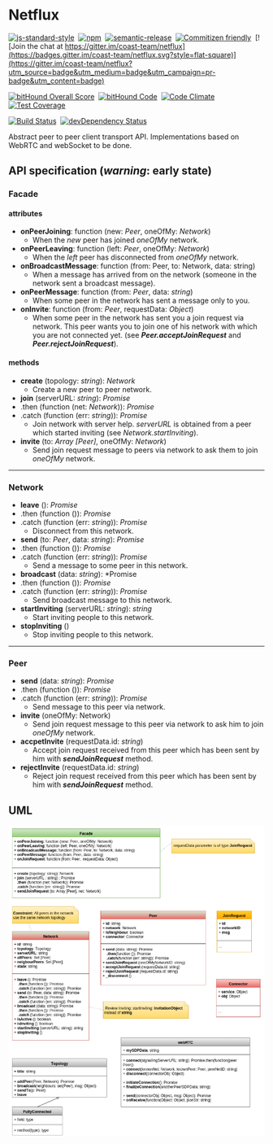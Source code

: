 # Netflux

[![js-standard-style](https://cdn.rawgit.com/feross/standard/master/badge.svg)](https://github.com/feross/standard)&nbsp;
[![npm](https://img.shields.io/npm/v/netflux.svg?style=flat-square)](https://www.npmjs.com/package/netflux)&nbsp;
[![semantic-release](https://img.shields.io/badge/%20%20%F0%9F%93%A6%F0%9F%9A%80-semantic--release-e10079.svg?style=flat-square)](https://github.com/semantic-release/semantic-release)&nbsp;
[![Commitizen friendly](https://img.shields.io/badge/commitizen-friendly-brightgreen.svg?style=flat-square)](http://commitizen.github.io/cz-cli/)&nbsp;
[![Join the chat at https://gitter.im/coast-team/netflux](https://badges.gitter.im/coast-team/netflux.svg?style=flat-square)](https://gitter.im/coast-team/netflux?utm_source=badge&utm_medium=badge&utm_campaign=pr-badge&utm_content=badge)

[![bitHound Overall Score](https://www.bithound.io/github/coast-team/netflux/badges/score.svg)](https://www.bithound.io/github/coast-team/netflux)&nbsp;
[![bitHound Code](https://www.bithound.io/github/coast-team/netflux/badges/code.svg)](https://www.bithound.io/github/coast-team/netflux)&nbsp;
[![Code Climate](https://codeclimate.com/github/coast-team/netflux/badges/gpa.svg)](https://codeclimate.com/github/coast-team/netflux)&nbsp;
[![Test Coverage](https://codeclimate.com/github/coast-team/netflux/badges/coverage.svg)](https://codeclimate.com/github/coast-team/netflux/coverage)

[![Build Status](https://travis-ci.org/coast-team/netflux.svg?branch=master)](https://travis-ci.org/coast-team/netflux)&nbsp;
[![devDependency Status](https://david-dm.org/coast-team/netflux/dev-status.svg)](https://david-dm.org/coast-team/netflux#info=devDependencies)&nbsp;

Abstract peer to peer client transport API. Implementations based on WebRTC and webSocket to be done.

## API specification (*warning*: early state)

### Facade

#### attributes

- **onPeerJoining**: function (new: *Peer*, oneOfMy: *Network*)
  * When the *new* peer has joined *oneOfMy* network.
- **onPeerLeaving**: function (left: *Peer*, oneOfMy: *Network*)
  * When the *left* peer has disconnected from *oneOfMy* network.
- **onBroadcastMessage**: function (from: Peer, to: Network, data: string)
  * When a message has arrived from on the network (someone in the network sent a broadcast message).
- **onPeerMessage**: function (from: *Peer*, data: *string*)
  * When some peer in the network has sent a message only to you.
- **onInvite**: function (from: *Peer*,  requestData: *Object*)
  * When some peer in the network has sent you a join request via network. This peer wants you to join one of his network with which you are not connected yet. (see ***Peer.acceptJoinRequest*** and ***Peer.rejectJoinRequest***).

#### methods

- **create** (topology: *string*): *Network*
  * Create a new peer to peer network.
- **join** (serverURL: *string*): *Promise*
- .then (function (net: *Network*)): *Promise*
- .catch (function (err: *string*)): *Promise*
  * Join network with server help. *serverURL* is obtained from a peer which started inviting (see *Network.startInviting*).
- **invite** (to: *Array [Peer]*, oneOfMy: *Network*)
  * Send join request message to peers via network to ask them to join *oneOfMy* network.

___
### Network

- **leave** (): *Promise*
- .then (function ()): *Promise*
- .catch (function (err: *string*)): *Promise*
  * Disconnect from this network.
- **send** (to: *Peer*, data: *string*): *Promise*
- .then (function ()): *Promise*
- .catch (function (err: *string*)): *Promise*
  * Send a message to some peer in this network.
- **broadcast** (data: *string*): *Promise
- .then (function ()): *Promise*
- .catch (function (err: *string*)): *Promise*
  * Send broadcast message to this network.
- **startInviting** (serverURL: *string*): *string*
  * Start inviting people to this network.
- **stopInviting** ()
  * Stop inviting people to this network.

___
### Peer

- **send** (data: *string*): *Promise*
- .then (function ()): *Promise*  
- .catch (function (err: *string*)): *Promise*
  * Send message to this peer via network.
- **invite** (oneOfMy: Network)
  * Send join request message to this peer via network to ask him to join *oneOfMy* network.
- **accpetInvite** (requestData.id: *string*)
  * Accept join request received from this peer which has been sent by him with ***sendJoinRequest*** method.
- **rejectInvite** (requestData.id: *string*)
  * Reject join request received from this peer which has been sent by him with ***sendJoinRequest*** method.

## UML
![Netflux UML class diagram](doc/UML.png)
